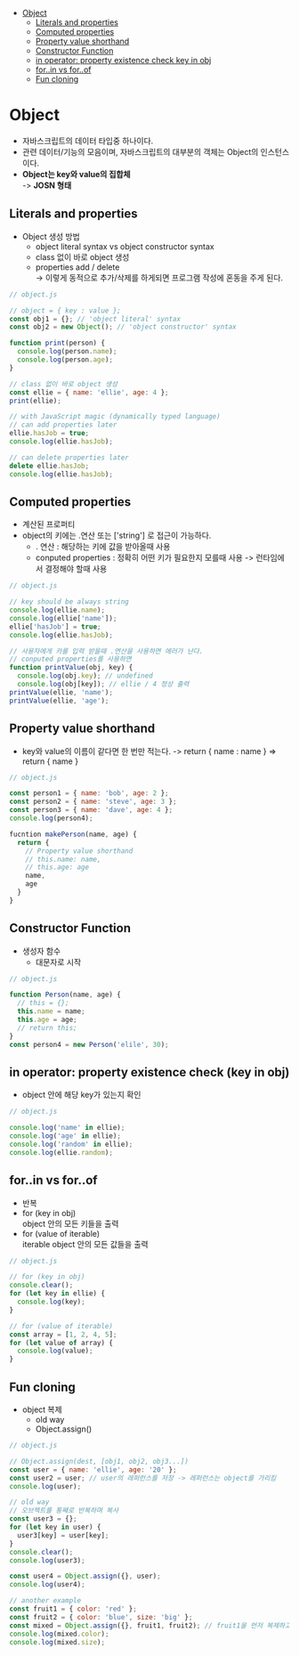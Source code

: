 <!-- TOC -->

- [Object](#object)
  - [Literals and properties](#literals-and-properties)
  - [Computed properties](#computed-properties)
  - [Property value shorthand](#property-value-shorthand)
  - [Constructor Function](#constructor-function)
  - [in operator: property existence check key in obj](#in-operator-property-existence-check-key-in-obj)
  - [for..in vs for..of](#forin-vs-forof)
  - [Fun cloning](#fun-cloning)

<!-- /TOC -->

# Object
- 자바스크립트의 데이터 타입중 하나이다.
- 관련 데이터/기능의 모음이며, 자바스크립트의 대부분의 객체는 Object의 인스턴스이다.
- **Object는 key와 value의 집합체**  
  -> **JOSN 형태**
## Literals and properties
- Object 생성 방법
  - object literal syntax vs object constructor syntax
  - class 없이 바로 object 생성
  - properties add / delete  
    -> 이렇게 동적으로 추가/삭제를 하게되면 프로그램 작성에 혼동을 주게 된다.
``` javascript
// object.js

// object = { key : value };
const obj1 = {}; // 'object literal' syntax
const obj2 = new Object(); // 'object constructor' syntax

function print(person) {
  console.log(person.name);
  console.log(person.age);
}

// class 없이 바로 object 생성
const ellie = { name: 'ellie', age: 4 };
print(ellie);

// with JavaScript magic (dynamically typed language)
// can add properties later
ellie.hasJob = true;
console.log(ellie.hasJob);

// can delete properties later
delete ellie.hasJob;
console.log(ellie.hasJob);
```

## Computed properties
- 계산된 프로퍼티
- object의 키에는 .연산 또는 ['string'] 로 접근이 가능하다.
  - . 연산 : 해당하는 키에 값을 받아올때 사용
  - conputed properties : 정확히 어떤 키가 필요한지 모를때 사용 -> 런타임에서 결정해야 할때 사용
``` javascript
// object.js

// key should be always string
console.log(ellie.name);
console.log(ellie['name']);
ellie['hasJob'] = true;
console.log(ellie.hasJob);

// 사용자에게 카를 입력 받을때 .연산을 사용하면 에러가 난다.
// conputed properties를 사용하면 
function printValue(obj, key) {
  console.log(obj.key); // undefined
  console.log(obj[key]); // ellie / 4 정상 출력
printValue(ellie, 'name');
printValue(ellie, 'age');
```


## Property value shorthand
- key와 value의 이름이 같다면 한 번만 적는다. 
  -> return { name : name } => return { name }
``` javascript
// object.js

const person1 = { name: 'bob', age: 2 };
const person2 = { name: 'steve', age: 3 };
const person3 = { name: 'dave', age: 4 };
console.log(person4);

fucntion makePerson(name, age) {
  return {
    // Property value shorthand
    // this.name: name,
    // this.age: age
    name,
    age
  }
}
```

## Constructor Function
- 생성자 함수
  - 대문자로 시작
``` javascript
// object.js

function Person(name, age) {
  // this = {};
  this.name = name;
  this.age = age;
  // return this;
}
const person4 = new Person('elile', 30);
```

## in operator: property existence check (key in obj)
- object 안에 해당 key가 있는지 확인
``` javascript
// object.js

console.log('name' in ellie);
console.log('age' in ellie);
console.log('random' in ellie);
console.log(ellie.random);
```

## for..in vs for..of
- 반복
- for (key in obj)  
  object 안의 모든 키들을 출력
- for (value of iterable)  
  iterable object 안의 모든 값들을 출력

``` javascript
// object.js

// for (key in obj)
console.clear();
for (let key in ellie) {
  console.log(key);
}

// for (value of iterable)
const array = [1, 2, 4, 5];
for (let value of array) {
  console.log(value);
}
```

## Fun cloning
- object 복제
  - old way
  - Object.assign()
``` javascript
// object.js

// Object.assign(dest, [obj1, obj2, obj3...])
const user = { name: 'ellie', age: '20' };
const user2 = user; // user의 레퍼런스를 저장 -> 레퍼런스는 object를 가리킴
console.log(user);

// old way
// 오브젝트를 통째로 반복하며 복사
const user3 = {};
for (let key in user) {
  user3[key] = user[key];
}
console.clear();
console.log(user3);

const user4 = Object.assign({}, user);
console.log(user4);

// another example
const fruit1 = { color: 'red' };
const fruit2 = { color: 'blue', size: 'big' };
const mixed = Object.assign({}, fruit1, fruit2); // fruit1을 먼저 복제하고 fruite2를 복제하기 때문에 coloer는 blue가 된다.
console.log(mixed.color);
console.log(mixed.size);
```